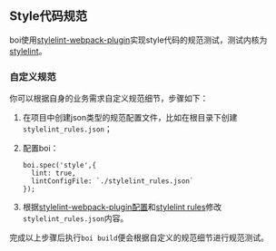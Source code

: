 ## Style代码规范

boi使用[stylelint-webpack-plugin](https://github.com/vieron/stylelint-webpack-plugin)实现style代码的规范测试，测试内核为[stylelint](http://stylelint.io/)。

### 自定义规范

你可以根据自身的业务需求自定义规范细节，步骤如下：

1. 在项目中创建json类型的规范配置文件，比如在根目录下创建`stylelint_rules.json`；
2. 配置boi：

    ```
    boi.spec('style',{
      lint: true,
      lintConfigFile: `./stylelint_rules.json`
    });
    ```

3. 根据[stylelint-webpack-plugin配置](https://github.com/vieron/stylelint-webpack-plugin)和[stylelint rules](http://stylelint.io/user-guide/rules/)修改`stylelint_rules.json`内容。

完成以上步骤后执行`boi build`便会根据自定义的规范细节进行规范测试。
